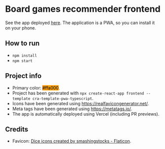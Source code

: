 # Board games recommender frontend

See the app deployed [here](https://pv254-board-games-recommender.vercel.app/).
The application is a PWA, so you can install it on your phone.

## How to run
- `npm install`
- `npm start`

## Project info

- Primary color: <span style="background-color: #ffa000; color: black">#ffa000</span>.
- Project has been generated with `npx create-react-app frontend --template cra-template-pwa-typescript`.
- Icons have been generated using https://realfavicongenerator.net/.
- Meta tags have been generated using https://metatags.io/.
- The app is automatically deployed using Vercel (including PR previews).

## Credits
- Favicon: <a href="https://www.flaticon.com/free-icons/dice" title="dice icons">Dice icons created by smashingstocks - Flaticon</a>.
